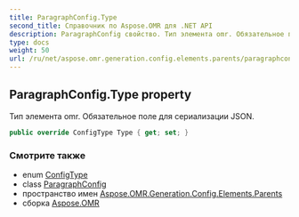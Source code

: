```yaml
---
title: ParagraphConfig.Type
second_title: Справочник по Aspose.OMR для .NET API
description: ParagraphConfig свойство. Тип элемента omr. Обязательное поле для сериализации JSON.
type: docs
weight: 50
url: /ru/net/aspose.omr.generation.config.elements.parents/paragraphconfig/type/
---
```

## ParagraphConfig.Type property

Тип элемента omr. Обязательное поле для сериализации JSON.

```csharp
public override ConfigType Type { get; set; }
```

### Смотрите также

* enum [ConfigType](../../../aspose.omr.generation.config.enums/configtype/)
* class [ParagraphConfig](../)
* пространство имен [Aspose.OMR.Generation.Config.Elements.Parents](../../paragraphconfig/)
* сборка [Aspose.OMR](../../../)


